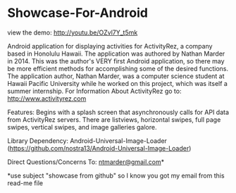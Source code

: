 Showcase-For-Android
====================
view the demo: http://youtu.be/OZvl7Y_t5mk

Android application for displaying activities for ActivityRez, a company based in Honolulu Hawaii.
The application was authored by Nathan Marder in 2014. This was the author's VERY first Android application, 
so there may be more efficient methods for accomplishing some of the desired functions. The application author, 
Nathan Marder, was a computer science student at Hawaii Pacific University while he worked on this project, 
which was itself a summer internship. For Information About ActivityRez go to: http://www.activityrez.com

Features:
Begins with a splash screen that asynchronously calls for API data from ActivityRez servers.  There are listviews,
horizontal swipes, full page swipes, vertical swipes, and image galleries galore.  

Library Dependency: 
Android-Universal-Image-Loader (https://github.com/nostra13/Android-Universal-Image-Loader)

Direct Questions/Concerns To: ntmarder@gmail.com*

*use subject "showcase from github" so I know you got my email from this read-me file
